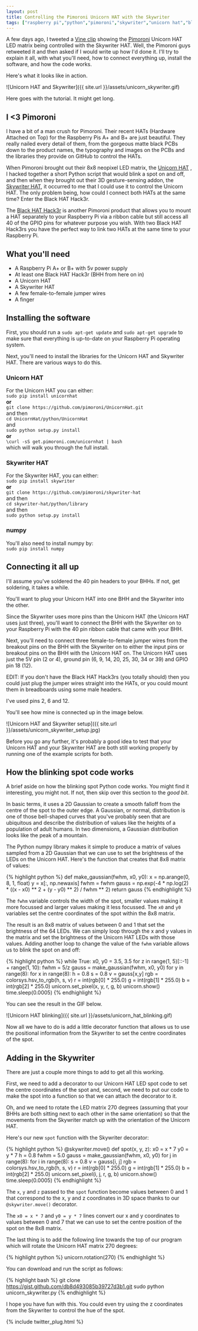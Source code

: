 ```yaml
---
layout: post
title: Controlling the Pimoroni Unicorn HAT with the Skywriter
tags: ["raspberry pi","python","pimoroni","skywriter","unicorn hat","black hat hack3r","tutorial"]
---
```


A few days ago, I tweeted a [Vine clip](https://vine.co/v/OXVehbD6T6q) 
showing the [Pimoroni](http://shop.pimoroni.com) Unicorn HAT LED matrix 
being controlled with the Skywriter HAT. Well, the Pimoroni guys retweeted 
it and then asked if I would write up how I'd done it. I'll try to explain 
it all, with what you'll need, how to connect everything up, install the 
software, and how the code works.

Here's what it looks like in action.

![Unicorn HAT and Skywriter]({{ site.url }}/assets/unicorn_skywriter.gif)

Here goes with the tutorial. It might get long.

## I <3 Pimoroni

I have a bit of a man crush for Pimoroni. Their recent HATs (Hardware
Attached on Top) for the Raspberry Pis A+ and B+ are just beautiful. They
really nailed every detail of them, from the gorgeous matte black PCBs down
to the product names, the typography and images on the PCBs and the libraries
they provide on GitHub to control the HATs.

When Pimoroni brought out their 8x8 neopixel LED matrix, the 
[Unicorn HAT](http://shop.pimoroni.com/products/unicorn-hat)
, I hacked together a short Python script that would blink a spot on and off, 
and then when they brought out their 3D gesture-sensing addon, the 
[Skywriter HAT](http://shop.pimoroni.com/products/skywriter-hat), it occurred 
to me that I could use it to control the Unicorn HAT. The only problem being, 
how could I connect both HATs at the same time? Enter the Black HAT Hack3r.

The [Black HAT Hack3r](http://shop.pimoroni.com/products/black-hat-hacker) 
is another Pimoroni product that allows you to mount a HAT separately to your 
Raspberry Pi via a ribbon cable but still access all 40 of the GPIO pins for 
whatever purpose you wish. With two Black HAT Hack3rs you have the perfect way 
to link two HATs at the same time to your Raspberry Pi.

## What you'll need

* A Raspberry Pi A+ or B+ with 5v power supply
* At least one Black HAT Hack3r (BHH from here on in)
* A Unicorn HAT
* A Skywriter HAT
* A few female-to-female jumper wires
* A finger

## Installing the software

First, you should run a `sudo apt-get update` and `sudo apt-get upgrade` to
make sure that everything is up-to-date on your Raspberry Pi operating system.

Next, you'll need to install the libraries for the Unicorn HAT and Skywriter
HAT. There are various ways to do this.

### Unicorn HAT

For the Unicorn HAT you can either:  
`sudo pip install unicornhat`  
**or**  
`git clone https://github.com/pimoroni/UnicornHat.git`  
and then  
`cd UnicornHat/python/UnicornHat`  
and  
`sudo python setup.py install`  
**or**  
`\curl -sS get.pimoroni.com/unicornhat | bash`  
which will walk you through the full install.

### Skywriter HAT

For the Skywriter HAT, you can either:  
`sudo pip install skywriter`  
**or**  
`git clone https://github.com/pimoroni/skywriter-hat`  
and then  
`cd skywriter-hat/python/library`  
and then  
`sudo python setup.py install`

### numpy

You'll also need to install numpy by:  
`sudo pip install numpy`

## Connecting it all up

I'll assume you've soldered the 40 pin headers to your BHHs.
If not, get soldering, it takes a while.

You'll want to plug your Unicorn HAT into one BHH and the Skywriter into the 
other.

Since the Skywriter uses more pins than the Unicorn HAT (the Unicorn HAT uses
just three), you'll want to connect the BHH with the Skywriter on to your
Raspberry Pi with the 40 pin ribbon cable that came with your BHH.

Next, you'll need to connect three female-to-female jumper wires from the 
breakout pins on the BHH with the Skywriter on to either the input pins or
breakout pins on the BHH with the Unicorn HAT on. The Unicorn HAT uses just 
the 5V pin (2 or 4), ground pin (6, 9, 14, 20, 25, 30, 34 or 39) and GPIO
pin 18 (12).

EDIT: If you don't have the Black HAT Hack3rs (you totally should) then you 
could just plug the jumper wires straight into the HATs, or you could mount 
them in breadboards using some male headers.

I've used pins 2, 6 and 12.

You'll see how mine is connected up in the image below.

![Unicorn HAT and Skywriter setup]({{ site.url }}/assets/unicorn_skywriter_setup.jpg)

Before you go any further, it's probably a good idea to test that your Unicorn
HAT and your Skywriter HAT are both still working properly by running one of 
the example scripts for both.

## How the blinking spot code works

A brief aside on how the blinking spot Python code works. You might find it
interesting, you might not. If not, then skip over this section to the *good
bit*.

In basic terms, it uses a 2D Gaussian to create a smooth falloff from the 
centre of the spot to the outer edge. A Gaussian, or normal, distribution is
one of those bell-shaped curves that you've probably seen that are ubiquitous
and describe the distribution of values like the heights of a population of
adult humans. In two dimensions, a Gaussian distribution looks like the peak
of a mountain.

The Python numpy library makes it simple to produce a matrix of values sampled
from a 2D Gaussian that we can use to set the brightness of the LEDs on the
Unicorn HAT. Here's the function that creates that 8x8 matrix of values:

{% highlight python %}
def make_gaussian(fwhm, x0, y0):
	x = np.arange(0, 8, 1, float)
	y = x[:, np.newaxis]
	fwhm = fwhm
	gauss = np.exp(-4 * np.log(2) * ((x - x0) ** 2 + (y - y0) ** 2) / fwhm ** 2)
	return gauss
{% endhighlight %}

The `fwhm` variable controls the width of the spot, smaller values making it
more focussed and larger values making it less focussed. The `x0` and `y0` 
variables set the centre coordinates of the spot within the 8x8 matrix.

The result is an 8x8 matrix of values between 0 and 1 that set the brightness
of the 64 LEDs. We can simply loop through the x and y values in the matrix and
set the brightness of the Unicorn HAT LEDs with those values. Adding another 
loop to change the value of the `fwhm` variable allows us to blink the spot on
and off:

{% highlight python %}
while True:
	x0, y0 = 3.5, 3.5
	for z in range(1, 5)[::-1] + range(1, 10):
		fwhm = 5/z
		gauss = make_gaussian(fwhm, x0, y0)
		for y in range(8):
			for x in range(8):
				h = 0.8
				s = 0.8
				v = gauss[x,y]
				rgb = colorsys.hsv_to_rgb(h, s, v)
				r = int(rgb[0] * 255.0)
				g = int(rgb[1] * 255.0)
				b = int(rgb[2] * 255.0)
				unicorn.set_pixel(x, y, r, g, b)
		unicorn.show()
		time.sleep(0.0005)
{% endhighlight %}

You can see the result in the GIF below.

![Unicorn HAT blinking]({{ site.url }}/assets/unicorn_hat_blinking.gif)

Now all we have to do is add a little decorator function that allows us to 
use the positional information from the Skywriter to set the centre 
coordinates of the spot.

## Adding in the Skywriter

There are just a couple more things to add to get all this working.

First, we need to add a decorator to our Unicorn HAT LED spot code to set 
the centre coordinates of the spot and, second, we need to put our code to 
make the spot into a function so that we can attach the decorator to it.

Oh, and we need to rotate the LED matrix 270 degrees (assuming that your BHHs 
are both sitting next to each other in the same orientation) so that the 
movements from the Skywriter match up with the orientation of the Unicorn HAT.

Here's our new `spot` function with the Skywriter decorator:

{% highlight python %}
@skywriter.move()
def spot(x, y, z):
        x0 = x * 7
        y0 = y * 7
        h = 0.8
        fwhm = 5.0
        gauss = make_gaussian(fwhm, x0, y0)
        for j in range(8):
                for i in range(8):
                        s = 0.8
                        v = gauss[i, j]
                        rgb = colorsys.hsv_to_rgb(h, s, v)
                        r = int(rgb[0] * 255.0)
                        g = int(rgb[1] * 255.0)
                        b = int(rgb[2] * 255.0)
                        unicorn.set_pixel(i, j, r, g, b)
        unicorn.show()
        time.sleep(0.0005)
{% endhighlight %}

The `x`, `y` and `z` passed to the `spot` function become values between 
0 and 1 that correspond to the x, y and z coordinates in 3D space thanks 
to our `@skywriter.move()` decorator.

The `x0 = x * 7` and `y0 = y * 7` lines convert our x and y coordinates to
values between 0 and 7 that we can use to set the centre position of the spot
on the 8x8 matrix.

The last thing is to add the following line towards the top of our program 
which will rotate the Unicorn HAT matrix 270 degrees:

{% highlight python %}
unicorn.rotation(270)
{% endhighlight %}

You can download and run the script as follows:

{% highlight bash %}
git clone https://gist.github.com/db8d493085b39727d3b1.git
sudo python unicorn_skywriter.py
{% endhighlight %}

I hope you have fun with this. You could even try using the z coordinates from 
the Skywriter to control the hue of the spot. 

{% include twitter_plug.html %}
